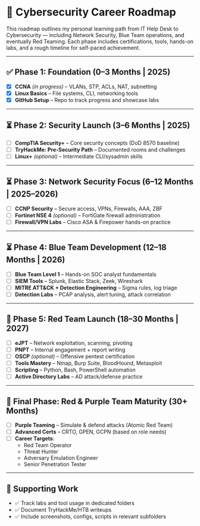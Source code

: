 # 🧭 Cybersecurity Career Roadmap

This roadmap outlines my personal learning path from IT Help Desk to Cybersecurity — including Network Security, Blue Team operations, and eventually Red Teaming. Each phase includes certifications, tools, hands-on labs, and a rough timeline for self-paced achievement.

---

## ✅ Phase 1: Foundation (0–3 Months | 2025)
- [x] **CCNA** *(in progress)* – VLANs, STP, ACLs, NAT, subnetting
- [x] **Linux Basics** – File systems, CLI, networking tools
- [x] **GitHub Setup** – Repo to track progress and showcase labs

---

## ⏳ Phase 2: Security Launch (3–6 Months | 2025)
- [ ] **CompTIA Security+** – Core security concepts (DoD 8570 baseline)
- [ ] **TryHackMe: Pre-Security Path** – Documented rooms and challenges
- [ ] **Linux+** *(optional)* – Intermediate CLI/sysadmin skills

---

## ⏳ Phase 3: Network Security Focus (6–12 Months | 2025–2026)
- [ ] **CCNP Security** – Secure access, VPNs, Firewalls, AAA, ZBF
- [ ] **Fortinet NSE 4** *(optional)* – FortiGate firewall administration
- [ ] **Firewall/VPN Labs** – Cisco ASA & Firepower hands-on practice

---

## ⏳ Phase 4: Blue Team Development (12–18 Months | 2026)
- [ ] **Blue Team Level 1** – Hands-on SOC analyst fundamentals
- [ ] **SIEM Tools** – Splunk, Elastic Stack, Zeek, Wireshark
- [ ] **MITRE ATT&CK + Detection Engineering** – Sigma rules, log triage
- [ ] **Detection Labs** – PCAP analysis, alert tuning, attack correlation

---

## 🔴 Phase 5: Red Team Launch (18–30 Months | 2027)
- [ ] **eJPT** – Network exploitation, scanning, pivoting
- [ ] **PNPT** – Internal engagement + report writing
- [ ] **OSCP** *(optional)* – Offensive pentest certification
- [ ] **Tools Mastery** – Nmap, Burp Suite, BloodHound, Metasploit
- [ ] **Scripting** – Python, Bash, PowerShell automation
- [ ] **Active Directory Labs** – AD attack/defense practice

---

## 🧠 Final Phase: Red & Purple Team Maturity (30+ Months)
- [ ] **Purple Teaming** – Simulate & defend attacks (Atomic Red Team)
- [ ] **Advanced Certs** – CRTO, GPEN, GCPN (based on role needs)
- [ ] **Career Targets**:
  - Red Team Operator  
  - Threat Hunter  
  - Adversary Emulation Engineer  
  - Senior Penetration Tester  

---

## 📁 Supporting Work
- ✅ Track labs and tool usage in dedicated folders
- ✅ Document TryHackMe/HTB writeups
- ✅ Include screenshots, configs, scripts in relevant subfolders

